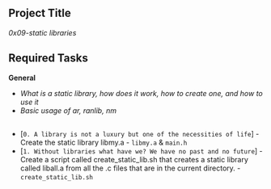 ## Project Title

*0x09-static libraries*

## Required Tasks

**General**
* *What is a static library, how does it work, how to create one, and how to use it*
* *Basic usage of ar, ranlib, nm*

## 

* [`0. A library is not a luxury but one of the necessities of life`] - Create the static library libmy.a - `libmy.a` & `main.h`
* [`1. Without libraries what have we? We have no past and no future`] - Create a script called create_static_lib.sh that creates a static library called liball.a from all the .c files that are in the current directory. - `create_static_lib.sh`
